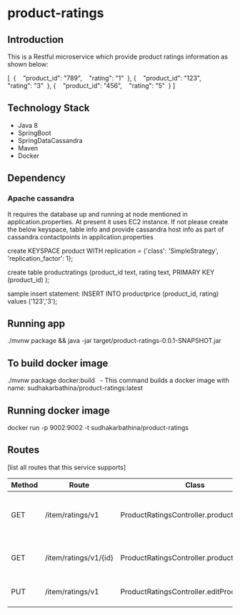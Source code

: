 # product-ratings

## Introduction
This is a Restful microservice which provide product ratings information as shown below:

[  
{    "product_id": "789",    "rating": "1"  },
{    "product_id": "123",    "rating": "3"  },
{    "product_id": "456",    "rating": "5"  }
]

## Technology Stack
* Java 8
* SpringBoot
* SpringDataCassandra
* Maven
* Docker

## Dependency

### Apache cassandra
It requires the database up and running at node mentioned in application.properties. At present it uses EC2 instance.
If not please create the below keyspace, table info and provide cassandra host info as part of cassandra.contactpoints in application.properties

create KEYSPACE product WITH replication = {'class': 'SimpleStrategy', 'replication_factor': 1};

create table productratings (product_id text, rating text, PRIMARY KEY (product_id) );

sample insert statement: INSERT INTO productprice (product_id, rating) values ('123','3');

## Running app

./mvnw package && java -jar target/product-ratings-0.0.1-SNAPSHOT.jar

## To build docker image

./mvnw package docker:build   - This command builds a docker image with name: sudhakarbathina/product-ratings:latest

## Running docker image

docker run -p 9002:9002 -t sudhakarbathina/product-ratings   

## Routes

[list all routes that this service supports]

| Method | Route | Class | Description
| ------ | ----- | ----- | -----------
| GET | /item/ratings/v1 | ProductRatingsController.products | Lists all ItemIds available along with their rating
| GET | /item/ratings/v1/{id} | ProductRatingsController.productRatingById | Provides requested Itemid and rating
| PUT | /item/ratings/v1 | ProductRatingsController.editProductRating | updates rating for a input Itemid
